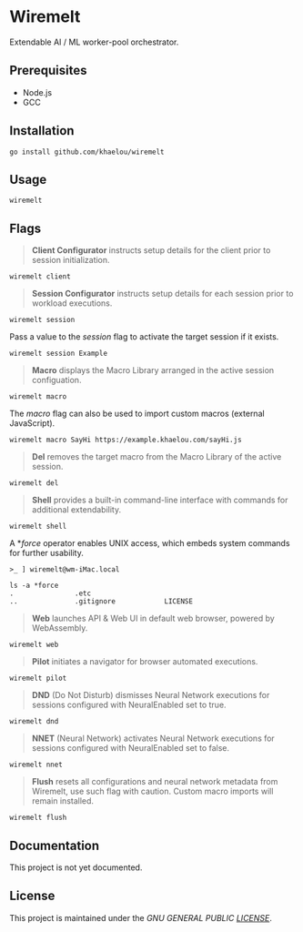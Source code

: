 # Wiremelt

Extendable AI / ML worker-pool orchestrator.

## Prerequisites
* Node.js
* GCC

## Installation
```
go install github.com/khaelou/wiremelt
```

## Usage

```
wiremelt
```

## Flags

> **Client Configurator** instructs setup details for the client prior to session initialization.

```
wiremelt client
```

> **Session Configurator** instructs setup details for each session prior to workload executions.
```
wiremelt session
```
Pass a value to the *session* flag to activate the target session if it exists.
```
wiremelt session Example
```

> **Macro** displays the Macro Library arranged in the active session configuation.
```
wiremelt macro
```
The *macro* flag can also be used to import custom macros (external JavaScript).
```
wiremelt macro SayHi https://example.khaelou.com/sayHi.js
```

> **Del** removes the target macro from the Macro Library of the active session.
```
wiremelt del
```
> **Shell** provides a built-in command-line interface with commands for additional extendability.
```
wiremelt shell
```
A **force* operator enables UNIX access, which embeds system commands for further usability.
```
>_ ] wiremelt@wm-iMac.local

ls -a *force 
.               .etc
..              .gitignore            LICENSE
```
> **Web** launches API & Web UI in default web browser, powered by WebAssembly.
```
wiremelt web
```

> **Pilot** initiates a navigator for browser automated executions.
```
wiremelt pilot
```

> **DND** (Do Not Disturb) dismisses Neural Network executions for sessions configured with NeuralEnabled set to true.
```
wiremelt dnd
```

> **NNET** (Neural Network) activates Neural Network executions for sessions configured with NeuralEnabled set to false.
```
wiremelt nnet
```

> **Flush** resets all configurations and neural network metadata from Wiremelt, use such flag with caution. Custom macro imports will remain installed.
```
wiremelt flush
```

## Documentation

This project is not yet documented.

## License

This project is maintained under the *GNU GENERAL PUBLIC [LICENSE](/LICENSE)*.
